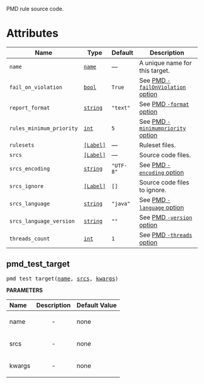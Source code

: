 <!-- Generated with Stardoc: http://skydoc.bazel.build -->


PMD rule source code.


# Attributes

Name           | Type                               | Default            | Description
---------------|------------------------------------|--------------------|------------
`name` | [`name`](https://docs.bazel.build/versions/master/build-ref.html#name) | — | A unique name for this target.
`fail_on_violation` | [`bool`](https://docs.bazel.build/versions/master/skylark/lib/bool.html) | `True` | See [PMD `-failOnViolation` option](https://pmd.github.io/latest/pmd_userdocs_cli_reference.html)
`report_format` | [`string`](https://docs.bazel.build/versions/master/skylark/lib/string.html) | `"text"` | See [PMD `-format` option](https://pmd.github.io/latest/pmd_userdocs_cli_reference.html)
`rules_minimum_priority` | [`int`](https://docs.bazel.build/versions/master/skylark/lib/int.html) | `5` | See [PMD `-minimumpriority` option](https://pmd.github.io/latest/pmd_userdocs_cli_reference.html)
`rulesets` | [`[Label]`](https://docs.bazel.build/versions/master/skylark/lib/list.html) | — | Ruleset files.
`srcs` | [`[Label]`](https://docs.bazel.build/versions/master/skylark/lib/list.html) | — | Source code files.
`srcs_encoding` | [`string`](https://docs.bazel.build/versions/master/skylark/lib/string.html) | `"UTF-8"` | See [PMD `-encoding` option](https://pmd.github.io/latest/pmd_userdocs_cli_reference.html)
`srcs_ignore` | [`[Label]`](https://docs.bazel.build/versions/master/skylark/lib/list.html) | `[]` | Source code files to ignore.
`srcs_language` | [`string`](https://docs.bazel.build/versions/master/skylark/lib/string.html) | `"java"` | See [PMD `-language` option](https://pmd.github.io/latest/pmd_userdocs_cli_reference.html)
`srcs_language_version` | [`string`](https://docs.bazel.build/versions/master/skylark/lib/string.html) | `""` | See [PMD `-version` option](https://pmd.github.io/latest/pmd_userdocs_cli_reference.html)
`threads_count` | [`int`](https://docs.bazel.build/versions/master/skylark/lib/int.html) | `1` | See [PMD `-threads` option](https://pmd.github.io/latest/pmd_userdocs_cli_reference.html)


<a id="pmd_test_target"></a>

## pmd_test_target

<pre>
pmd_test_target(<a href="#pmd_test_target-name">name</a>, <a href="#pmd_test_target-srcs">srcs</a>, <a href="#pmd_test_target-kwargs">kwargs</a>)
</pre>



**PARAMETERS**


| Name  | Description | Default Value |
| :------------- | :------------- | :------------- |
| <a id="pmd_test_target-name"></a>name |  <p align="center"> - </p>   |  none |
| <a id="pmd_test_target-srcs"></a>srcs |  <p align="center"> - </p>   |  none |
| <a id="pmd_test_target-kwargs"></a>kwargs |  <p align="center"> - </p>   |  none |


